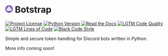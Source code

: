 # [![Botstrap Logo](docs/images/logo-24.png)](#) Botstrap

[![Project License](https://img.shields.io/github/license/nuztalgia/botstrap?color=993388)](LICENSE)
[![Python Version](https://img.shields.io/badge/python-3.10-blue)](pyproject.toml)
[![Read the Docs](https://img.shields.io/readthedocs/botstrap)](https://botstrap.readthedocs.io)
[![LGTM Code Quality](https://img.shields.io/lgtm/grade/python/github/nuztalgia/botstrap?label=code%20quality)](https://lgtm.com/projects/g/nuztalgia/botstrap/context:python)
[![LGTM Lines of Code](https://badgen.net/lgtm/lines/g/nuztalgia/botstrap/python?label=lines%20of%20code&color=33aadd)](https://lgtm.com/projects/g/nuztalgia/botstrap/latest/files/botstrap/)
[![Black Code Style](https://img.shields.io/badge/code%20style-black-000000)](https://github.com/psf/black)

<!--content-start-->

Simple and secure token handling for Discord bots written in Python.

More info coming soon!

<!--content-end-->
